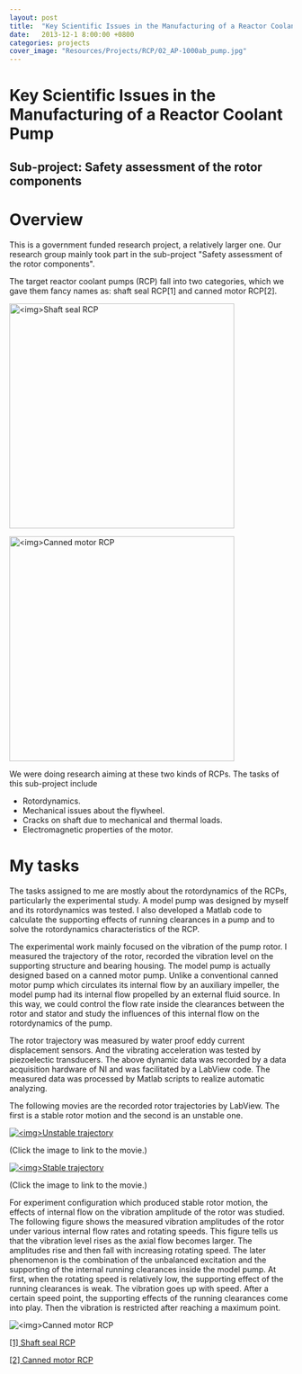 ```yaml
---
layout: post
title:  "Key Scientific Issues in the Manufacturing of a Reactor Coolant Pump"
date:   2013-12-1 8:00:00 +0800
categories: projects
cover_image: "Resources/Projects/RCP/02_AP-1000ab_pump.jpg"
---
```


# Key Scientific Issues in the Manufacturing of a Reactor Coolant Pump #

## Sub-project: Safety assessment of the rotor components ##

# Overview

This is a government funded research project, a relatively larger one. Our research group mainly took part in the sub-project "Safety assessment of the rotor components".

The target reactor coolant pumps (RCP) fall into two categories, which we gave them fancy names as: shaft seal RCP[1] and canned motor RCP[2].

<p><img src="{{site.baseurl}}/Resources/Projects/RCP/01_Westinghouse-93A-1-Reactor-Coolant-Pump.png" alt="<img>Shaft seal RCP" width="400px"></p>

<p><img src="{{site.baseurl}}/Resources/Projects/RCP/02_AP-1000ab_pump.jpg" alt="<img>Canned motor RCP" width="400px"></p>

We were doing research aiming at these two kinds of RCPs. The tasks of this sub-project include

* Rotordynamics.
* Mechanical issues about the flywheel.
* Cracks on shaft due to mechanical and thermal loads.
* Electromagnetic properties of the motor.

# My tasks

The tasks assigned to me are mostly about the rotordynamics of the RCPs, particularly the experimental study. A model pump was designed by myself and its rotordynamics was tested. I also developed a Matlab code to calculate the supporting effects of running clearances in a pump and to solve the rotordynamics characteristics of the RCP.

The experimental work mainly focused on the vibration of the pump rotor. I measured the trajectory of the rotor, recorded the vibration level on the supporting structure and bearing housing. The model pump is actually designed based on a canned motor pump. Unlike a conventional canned motor pump which circulates its internal flow by an auxiliary impeller, the model pump had its internal flow propelled by an external fluid source. In this way, we could control the flow rate inside the clearances between the rotor and stator and study the influences of this internal flow on the rotordynamics of the pump.

The rotor trajectory was measured by water proof eddy current displacement sensors. And the vibrating acceleration was tested by piezoelectic transducers. The above dynamic data was recorded by a data acquisition hardware of NI and was facilitated by a LabView code. The measured data was processed by Matlab scripts to realize automatic analyzing.

The following movies are the recorded rotor trajectories by LabView. The first is a stable rotor motion and the second is an unstable one.

<p><a href="https://www.youtube.com/watch?v=QgoQFRDt7ms"><img src="{{site.baseurl}}/Resources/Projects/RCP/unstable_trajectory.jpg" alt="<img>Unstable trajectory"></a></p>

(Click the image to link to the movie.)

<p><a href="https://www.youtube.com/watch?v=1ld-iicw2x0"><img src="{{site.baseurl}}/Resources/Projects/RCP/stable_trajectory.jpg" alt="<img>Stable trajectory"></a></p>

(Click the image to link to the movie.)

For experiment configuration which produced stable rotor motion, the effects of internal flow on the vibration amplitude of the rotor was studied. The following figure shows the measured vibration amplitudes of the rotor under various internal flow rates and rotating speeds. This figure tells us that the vibration level rises as the axial flow becomes larger. The amplitudes rise and then fall with increasing rotating speed. The later phenomenon is the combination of the unbalanced excitation and the supporting of the internal running clearances inside the model pump. At first, when the rotating speed is relatively low, the supporting effect of the running clearances is weak. The vibration goes up with speed. After a certain speed point, the supporting effects of the running clearances come into play. Then the vibration is restricted after reaching a maximum point.

<p><img src="{{site.baseurl}}/Resources/Projects/RCP/vibration-amplitude-under-various-internal-flow-rates-and-rotating-speeds.png" alt="<img>Canned motor RCP"></p>

[\[1\] Shaft seal RCP](https://www.researchgate.net/figure/224624970_fig11_Figure-14-Cut-away-view-of-Westinghouse-93A-1-Reactor-Coolant-Pump-Source-and-ANSYS) 

[\[2\] Canned motor RCP](http://www.cwfc.com/power/spokes/1_NewBuilds.htm)

